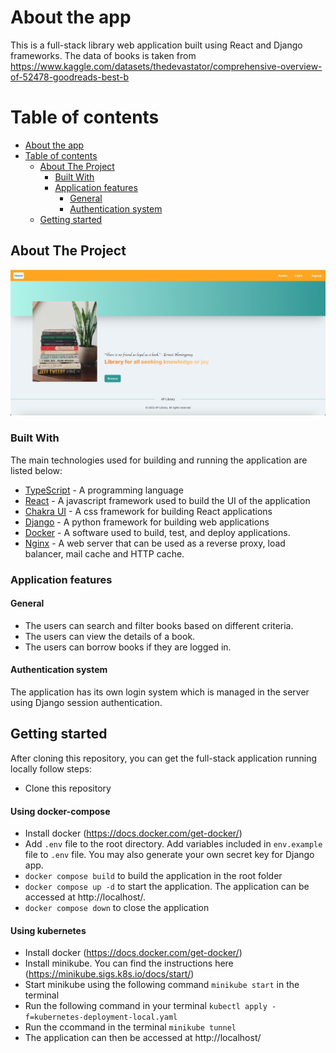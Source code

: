 # About the app
This is a full-stack library web application built using React and Django frameworks. The data of books is taken from https://www.kaggle.com/datasets/thedevastator/comprehensive-overview-of-52478-goodreads-best-b

# Table of contents
- [About the app](#about-the-app)
- [Table of contents](#table-of-contents)
  - [About The Project](#about-the-project)
    - [Built With](#built-with)
    - [Application features](#application-features)
      - [General](#general)
      - [Authentication system](#authentication-system)
  - [Getting started](#getting-started)

## About The Project
![Frontpage](client/public/frontpage.png)

### Built With

The main technologies used for building and running the application are listed below:

- [TypeScript](https://www.typescriptlang.org/) - A programming language
- [React](https://react.dev/) - A javascript framework used to build the UI of the application 
- [Chakra UI](https://chakra-ui.com/) - A css framework for building React applications
- [Django](https://www.djangoproject.com/) - A python framework for building web applications
- [Docker](https://img.shields.io/badge/docker-%230db7ed.svg?style=for-the-badge&logo=docker&logoColor=white)  - A software used to build, test, and deploy applications.
- [Nginx](https://www.nginx.com/) - A web server that can be used as a reverse proxy, load balancer, mail cache and HTTP cache.

### Application features
#### General
  - The users can search and filter books based on different criteria.
  - The users can view the details of a book.
  - The users can borrow books if they are logged in.

#### Authentication system
The application has its own login system which is managed in the server using Django session authentication. 

## Getting started
After cloning this repository, you can get the full-stack application running locally follow steps:
- Clone this repository
#### Using docker-compose
- Install docker (https://docs.docker.com/get-docker/)
- Add `.env` file to the root directory. Add variables included in `env.example` file to `.env` file. You may also generate your own secret key for Django app.
- `docker compose build` to build the application in the root folder
- `docker compose up -d` to start the application. The application can be accessed at http://localhost/.
- `docker compose down` to close the application
#### Using kubernetes
- Install docker (https://docs.docker.com/get-docker/)
- Install minikube. You can find the instructions here (https://minikube.sigs.k8s.io/docs/start/)
- Start minikube using the following command `minikube start` in the terminal
- Run the following command in your terminal `kubectl apply -f=kubernetes-deployment-local.yaml`
- Run the ccommand in the terminal `minikube tunnel`
- The application can then be accessed at http://localhost/



